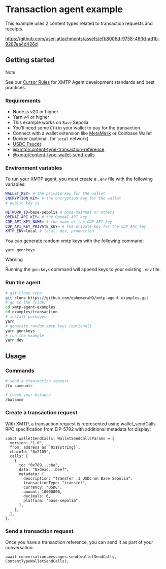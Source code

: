 # Transaction agent example

This example uses 2 content types related to transaction requests and receipts.

https://github.com/user-attachments/assets/efb8006d-9758-483d-ad1b-9287ea4d426d

## Getting started

> [!NOTE]
> See our [Cursor Rules](/.cursor/README.md) for XMTP Agent development standards and best practices.

### Requirements

- Node.js v20 or higher
- Yarn v4 or higher
- This example works on `Base` Sepolia
- You'll need some `ETH` in your wallet to pay for the transaction
- Connect with a wallet extension like [MetaMask](https://metamask.io/) or Coinbase Wallet
- Docker (optional, for `local` network)
- [USDC Faucet](https://portal.cdp.coinbase.com/products/faucet)
- [@xmtp/content-type-transaction-reference](https://github.com/xmtp/xmtp-js/tree/main/content-types/content-type-transaction-reference)
- [@xmtp/content-type-wallet-send-calls](https://github.com/xmtp/xmtp-js/tree/main/content-types/content-type-wallet-send-calls)

### Environment variables

To run your XMTP agent, you must create a `.env` file with the following variables:

```bash
WALLET_KEY= # the private key for the wallet
ENCRYPTION_KEY= # the encryption key for the wallet
# public key is

NETWORK_ID=base-sepolia # base-mainnet or others
OPENAI_API_KEY= # the OpenAI API key
CDP_API_KEY_NAME= # the name of the CDP API key
CDP_API_KEY_PRIVATE_KEY= # the private key for the CDP API key
XMTP_ENV=local # local, dev, production
```

You can generate random xmtp keys with the following command:

```tsx
yarn gen:keys
```

> [!WARNING]
> Running the `gen:keys` command will append keys to your existing `.env` file.

### Run the agent

```bash
# git clone repo
git clone https://github.com/ephemeraHQ/xmtp-agent-examples.git
# go to the folder
cd xmtp-agent-examples
cd examples/transaction
# install packages
yarn
# generate random xmtp keys (optional)
yarn gen:keys
# run the example
yarn dev
```

## Usage

### Commands

```bash
# send a transaction request
/tx <amount>

# check your balance
/balance
```

### Create a transaction request

With XMTP, a transaction request is represented using wallet_sendCalls RPC specification from EIP-5792 with additional metadata for display:

```tsx
const walletSendCalls: WalletSendCallsParams = {
  version: "1.0",
  from: address as `0x${string}`,
  chainId: "0x2105",
  calls: [
    {
      to: "0x789...cba",
      data: "0xdead...beef",
      metadata: {
        description: "Transfer .1 USDC on Base Sepolia",
        transactionType: "transfer",
        currency: "USDC",
        amount: 10000000,
        decimals: 6,
        platform: "base-sepolia",
      },
    },
  ],
};
```

### Send a transaction request

Once you have a transaction reference, you can send it as part of your conversation:

```tsx
await conversation.messages.send(walletSendCalls, ContentTypeWalletSendCalls);
```
